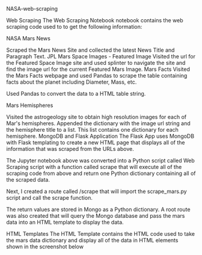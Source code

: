 NASA-web-scraping


Web Scraping
The Web Scraping Notebook notebook contains the web scraping code used to to get the following information:

NASA Mars News

Scraped the Mars News Site and collected the latest News Title and Paragraph Text.
JPL Mars Space Images - Featured Image
Visited the url for the Featured Space Image site and used splinter to navigate the site and find the image url for the current Featured Mars Image.
Mars Facts
Visited the Mars Facts webpage and used Pandas to scrape the table containing facts about the planet including Diameter, Mass, etc.

Used Pandas to convert the data to a HTML table string.

Mars Hemispheres


Visited the astrogeology site to obtain high resolution images for each of Mar's hemispheres.
Appended the dictionary with the image url string and the hemisphere title to a list. This list contains one dictionary for each hemisphere.
MongoDB and Flask Application
The Flask App uses MongoDB with Flask templating to create a new HTML page that displays all of the information that was scraped from the URLs above.

The Jupyter notebook above was converted into a Python script called Web Scraping script with a function called scrape that will execute all of the scraping code from above and return one Python dictionary containing all of the scraped data.

Next, I created a route called /scrape that will import the scrape_mars.py script and call the scrape function.

The return values are stored in Mongo as a Python dictionary.
A root route was also created that will query the Mongo database and pass the mars data into an HTML template to display the data.

HTML Templates
The HTML Template contains the HTML code used to take the mars data dictionary and display all of the data in HTML elements shown in the screenshot below

